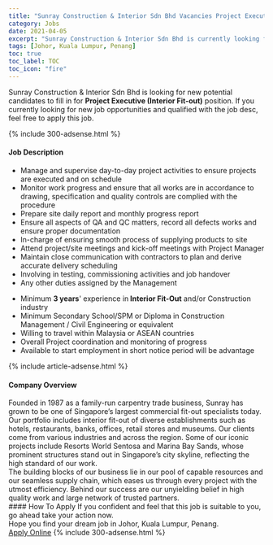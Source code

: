 ```yaml
---
title: "Sunray Construction & Interior Sdn Bhd Vacancies Project Executive (Interior Fit-out)" 
category: Jobs 
date: 2021-04-05 
excerpt: "Sunray Construction & Interior Sdn Bhd is currently looking for suitable person to fill in the Project Executive (Interior Fit-out) which based in Johor, Kuala Lumpur, Penang" 
tags: [Johor, Kuala Lumpur, Penang] 
toc: true 
toc_label: TOC 
toc_icon: "fire" 
--- 
```


<p>Sunray Construction & Interior Sdn Bhd is looking for new potential candidates to fill in for <b>Project Executive (Interior Fit-out)</b> position. If you currently looking for new job opportunities and qualified with the job desc, feel free to apply this job.
</p>{% include 300-adsense.html %} 
<div><div><h4>Job Description</h4></div><div><div><span><div><ul><li>Manage and supervise day-to-day project activities to ensure projects are executed and on schedule</li><li>Monitor work progress and ensure that all works are in accordance to drawing, specification and quality controls are complied with the procedure</li><li>Prepare site daily report and monthly progress report</li><li>Ensure all aspects of QA and QC matters, record all defects works and ensure proper documentation</li><li>In-charge of ensuring smooth process of supplying products to site</li><li>Attend project/site meetings and kick-off meetings with Project Manager</li><li>Maintain close communication with contractors to plan and derive accurate delivery scheduling</li><li>Involving in testing, commissioning activities and job handover</li><li>Any other duties assigned by the Management</li></ul><ul><li>Minimum <strong>3 years</strong>' experience in<strong> Interior Fit-Out</strong> and/or Construction industry</li><li>Minimum Secondary School/SPM or Diploma in Construction Management / Civil Engineering or equivalent</li><li>Willing to travel within Malaysia or ASEAN countries</li><li>Overall Project coordination and monitoring of progress</li><li>Available to start employment in short notice period will be advantage</li></ul></div></span></div></div></div> 
{% include article-adsense.html %} 
<div><div><h4>Company Overview</h4></div><div><div><span><div><div>
<div>
		Founded in 1987 as a family-run carpentry trade business, Sunray has grown to be one of Singapore&#8217;s largest commercial fit-out specialists today.</div>
<div>
		Our portfolio includes interior fit-out of diverse establishments such as hotels, restaurants, banks, offices, retail stores and museums. Our clients come from various industries and across the region. Some of our iconic projects include Resorts World Sentosa and Marina Bay Sands, whose prominent structures stand out in Singapore&#8217;s city skyline, reflecting the high standard of our work.</div>
<div>
		The building blocks of our business lie in our pool of capable resources and our seamless supply chain, which eases us through every project with the utmost efficiency. Behind our success are our unyielding belief in high quality work and large network of trusted partners.</div>
</div></div></span></div></div></div> 
#### How To Apply 
If you confident and feel that this job is suitable to you, go ahead take your action now. <br/> 
Hope you find your dream job in Johor, Kuala Lumpur, Penang. <br/> 
<a href="https://www.jobstreet.com.my/en/job/project-executive-interior-fit-out-4525876?jobId=jobstreet-my-job-4525876&" class="btn btn--info" target="_blank" rel="nofollow noopenner">Apply Online</a> 
{% include 300-adsense.html %} 